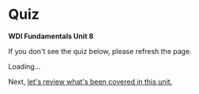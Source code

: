 # Quiz

**WDI Fundamentals Unit 8**

If you don't see the quiz below, please refresh the page.

Loading...

Next, [let's review what's been covered in this unit.](control-flow-cheatsheet.md)

